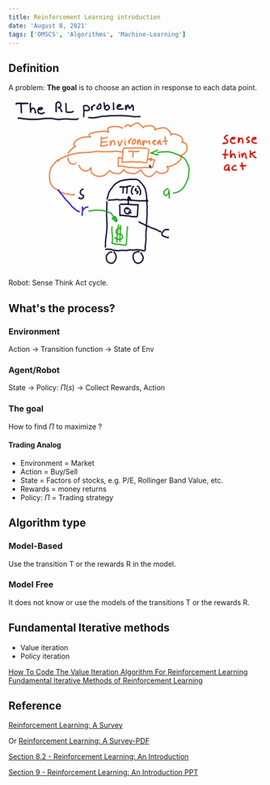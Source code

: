 ```yaml
---
title: Reinforcement Learning introduction
date: 'August 8, 2021'
tags: ['OMSCS', 'Algorithms', 'Machine-Learning']
---
```


## Definition

A problem:
**The goal** is to choose an action in response to each data point.

![RL Robot](./RL-Robot.png)

Robot: Sense Think Act cycle.

## What's the process?

### Environment

Action -> Transition function -> State of Env

### Agent/Robot

State -> Policy: $\Pi(s)$ -> Collect Rewards, Action

### The goal

How to find $\Pi$ to maximize ?

#### Trading Analog

* Environment = Market
* Action = Buy/Sell
* State = Factors of stocks, e.g. P/E, Rollinger Band Value, etc.
* Rewards = money returns
* Policy: $\Pi$ = Trading strategy
  
## Algorithm type

### Model-Based

Use the transition T or the rewards R in the model.

### Model Free

It does not know or use the models of the transitions T or the rewards R.

## Fundamental Iterative methods

* Value iteration
* Policy iteration

[How To Code The Value Iteration Algorithm For Reinforcement Learning](https://towardsdatascience.com/how-to-code-the-value-iteration-algorithm-for-reinforcement-learning-8fb806e117d1)
[Fundamental Iterative Methods of Reinforcement Learning](https://towardsdatascience.com/fundamental-iterative-methods-of-reinforcement-learning-df8ff078652a)

## Reference

[Reinforcement Learning: A Survey](https://www.cs.cmu.edu/afs/cs/project/jair/pub/volume4/kaelbling96a-html/rl-survey.html)

Or [Reinforcement Learning: A Survey-PDF](https://arxiv.org/pdf/cs/9605103.pdf)

[Section 8.2 - Reinforcement Learning: An Introduction](http://incompleteideas.net/sutton/book/RLbook2018.pdf)

[Section 9 - Reinforcement Learning: An Introduction PPT](https://people.cs.umass.edu/~barto/courses/cs687/Chapter%209.pdf)
